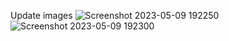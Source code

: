 Update images
![Screenshot 2023-05-09 192250](https://github.com/shibez0112/ILoveMyMoney-Frontend/assets/64177351/8037bc14-b73d-4285-bdf2-68d1e02895f0)
![Screenshot 2023-05-09 192300](https://github.com/shibez0112/ILoveMyMoney-Frontend/assets/64177351/ef4df000-89e3-47f4-b76e-fa2ff5f24a92)
